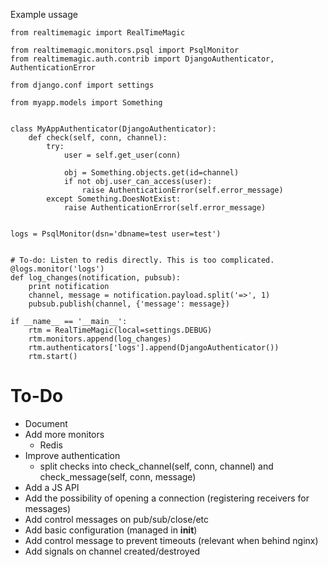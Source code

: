 Example ussage

```
from realtimemagic import RealTimeMagic

from realtimemagic.monitors.psql import PsqlMonitor
from realtimemagic.auth.contrib import DjangoAuthenticator, AuthenticationError

from django.conf import settings

from myapp.models import Something


class MyAppAuthenticator(DjangoAuthenticator):
    def check(self, conn, channel):
        try:
            user = self.get_user(conn)
            
            obj = Something.objects.get(id=channel)
            if not obj.user_can_access(user):
                raise AuthenticationError(self.error_message)
        except Something.DoesNotExist:
            raise AuthenticationError(self.error_message)


logs = PsqlMonitor(dsn='dbname=test user=test')


# To-do: Listen to redis directly. This is too complicated.
@logs.monitor('logs')
def log_changes(notification, pubsub):
    print notification
    channel, message = notification.payload.split('=>', 1)
    pubsub.publish(channel, {'message': message})

if __name__ == '__main__':
    rtm = RealTimeMagic(local=settings.DEBUG)
    rtm.monitors.append(log_changes)
    rtm.authenticators['logs'].append(DjangoAuthenticator())
    rtm.start()
```


# To-Do

 * Document
 * Add more monitors
   - Redis
 * Improve authentication
   - split checks into check_channel(self, conn, channel) and check_message(self, conn, message)
 * Add a JS API
 * Add the possibility of opening a connection (registering receivers for messages)
 * Add control messages on pub/sub/close/etc
 * Add basic configuration (managed in __init__)
 * Add control message to prevent timeouts (relevant when behind nginx)
 * Add signals on channel created/destroyed



